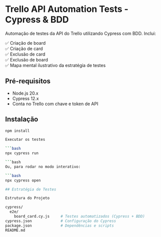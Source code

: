 # Trello API Automation Tests - Cypress & BDD

Automação de testes da API do Trello utilizando Cypress com BDD. Inclui:

✅ Criação de board  
✅ Criação de card  
✅ Exclusão de card  
✅ Exclusão de board  
✅ Mapa mental ilustrativo da estratégia de testes

## Pré-requisitos

- Node.js 20.x
- Cypress 12.x
- Conta no Trello com chave e token de API

## Instalação

```bash
npm install

Executar os testes

```bash
npx cypress run

```bash
Ou, para rodar no modo interativo:

```bash
npx cypress open

## Estratégia de Testes

Estrutura do Projeto

cypress/
  e2e/
    board_card.cy.js     # Testes automatizados (Cypress + BDD)
cypress.json             # Configuração do Cypress
package.json             # Dependências e scripts
README.md
